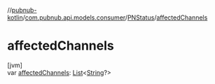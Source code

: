 //[pubnub-kotlin](../../../index.md)/[com.pubnub.api.models.consumer](../index.md)/[PNStatus](index.md)/[affectedChannels](affected-channels.md)

# affectedChannels

[jvm]\
var [affectedChannels](affected-channels.md): [List](https://kotlinlang.org/api/latest/jvm/stdlib/kotlin.collections/-list/index.html)&lt;[String](https://kotlinlang.org/api/latest/jvm/stdlib/kotlin/-string/index.html)?&gt;
